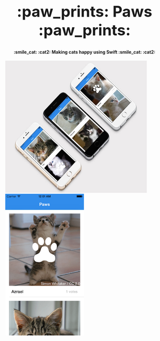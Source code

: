 <h1 align="center" style="font-size:48px;"> :paw_prints: Paws :paw_prints: </h1>

<h4 align="center"> :smile_cat: :cat2: Making cats happy using Swift :smile_cat: :cat2: </h4>
 
<img src="https://raw.githubusercontent.com/Scully87/Paws/master/paws.jpg" alt="paws" width="450" height="420">
<img src="https://raw.githubusercontent.com/Scully87/Paws/master/paws1.png" alt="paws" width="250" height="450">
